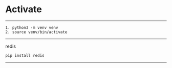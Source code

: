 Activate
===
---
    1. python3 -m venv venv
    2. source venv/bin/activate
---
redis

    pip install redis
___


